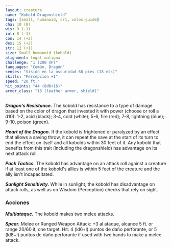 ```yaml
---
layout: creature
name: "Kobold Dragonshield"
tags: [small, humanoid, cr1, volos-guide]
cha: 10 (0)
wis: 9 (-1)
int: 8 (-1)
con: 14 (+2)
dex: 15 (+2)
str: 12 (+1)
size: Small humanoid (kobold)
alignment: legal maligna
challenge: "1 (200 XP)"
languages: "Común, Dragón"
senses: "Visión en la oscuridad 60 pies (18 mts)"
skills: "Percepción +1"
speed: "20 ft."
hit_points: "44 (8d6+16)"
armor_class: "15 (leather armor, shield)"
---
```


***Dragon's Resistance.*** The kobold has resistance to a type of damage based on the color of dragon that invested it with power (choose or roll a d10): 1-2, acid (black); 3-4, cold (white); 5-6, fire (red); 7-8, lightning (blue); 9-10, poison (green).

***Heart of the Dragon.*** If the kobold is frightened or paralyzed by an effect that allows a saving throw, it can repeat the save at the start of its turn to end the effect on itself and all kobolds within 30 feet of it. Any kobold that benefits from this trait (including the dragonshield) has advantage on its next attack roll.

***Pack Tactics.*** The kobold has advantage on an attack roll against a creature if at least one of the kobold's allies is within 5 feet of the creature and the ally isn't incapacitated.

***Sunlight Sensitivity.*** While in sunlight, the kobold has disadvantage on attack rolls, as well as on Wisdom (Perception) checks that rely on sight.

### Acciones

***Multiataque.*** The kobold makes two melee attacks.

***Spear.*** Melee or Ranged Weapon Attack: +3 al ataque, alcance 5 ft. or range 20/60 it, one target. Hit: 4 (ld6+l) puntos de daño perforante, or 5 (ld8+l) puntos de daño perforante if used with two hands to make a melee attack.